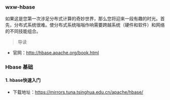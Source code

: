 ### wxw-hbase

如果这是您第一次涉足分布式计算的奇妙世界，那么您将迎来一段有趣的时光。首先，分布式系统很难。使分布式系统嗡嗡作响需要跨越系统（硬件和软件）和网络的不同技能组合。

> 导读

- 官网：http://hbase.apache.org/book.html

### Hbase 基础

#### 1. hbase快速入门

- 下载地址：https://mirrors.tuna.tsinghua.edu.cn/apache/hbase/



